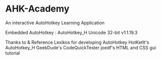 # AHK-Academy
An interactive AutoHotkey Learning Application

Embedded AutoHotkey : AutoHotkey_H Unicode 32-bit v1.1.19.3

Thanks to & Reference
Lexikos for developing AutoHotkey
HotKetIt's AutoHotkey_H
GeekDude's CodeQuickTester
joedf's HTML and CSS gui tutorial
